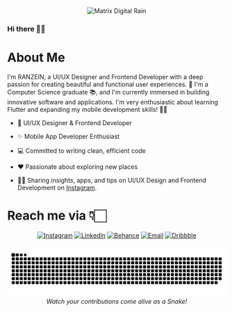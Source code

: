 <!-- Banner -->
<div align="center">
  <img src="https://user-images.githubusercontent.com/74038190/225813708-98b745f2-7d22-48cf-9150-083f1b00d6c9.gif" width="500" height="100" alt="Matrix Digital Rain"/>
</div>

### Hi there 👋🏻

# About Me
I'm RANZEIN, a UI/UX Designer and Frontend Developer with a deep passion for creating beautiful and functional user experiences. 🚀 I'm a Computer Science graduate 📚, and I'm currently immersed in building innovative software and applications. I'm very enthusiastic about learning Flutter and expanding my mobile development skills! 📱👀

* 📱 UI/UX Designer & Frontend Developer

* ✨ Mobile App Developer Enthusiast

* 💻 Committed to writing clean, efficient code

* ♥️ Passionate about exploring new places

* 💁🏻  Sharing insights, apps, and tips on UI/UX Design and Frontend Development on [Instagram](https://instagram.com/randhiikaaa).

###

# Reach me via 👇🏻

<div align="center">

[![Instagram](https://img.shields.io/badge/Instagram-%23E4405F?style=for-the-badge&logo=instagram&logoColor=white)](https://instagram.com/randhiikaaa)
[![LinkedIn](https://img.shields.io/badge/LinkedIn-%230077B5?style=for-the-badge&logo=linkedin&logoColor=white)](https://www.linkedin.com/in/muhammad-andhika-rahmani/)
[![Behance](https://img.shields.io/badge/Behance-%23191919?style=for-the-badge&logo=behance&logoColor=white)](https://www.behance.net/ranzein)
[![Email](https://img.shields.io/badge/Email-%23D14836?style=for-the-badge&logo=gmail&logoColor=white)](mailto:ranzdhika@gmail.com)
[![Dribbble](https://img.shields.io/badge/Dribbble-%23EA4C89?style=for-the-badge&logo=dribbble&logoColor=white)](https://dribbble.com/RANZEIN)

  
###

<div align="center">
  <img src="https://raw.githubusercontent.com/Platane/snk/output/github-contribution-grid-snake.svg" alt="snake gif" width="700"/>
  <br>
  <i>Watch your contributions come alive as a Snake!</i>
</div>






  
 